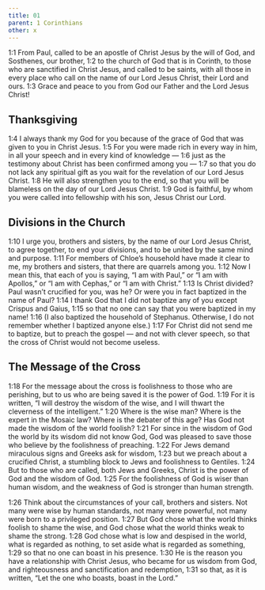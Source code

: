 ```yaml
---
title: 01
parent: 1 Corinthians
other: x
---
```


<a name="1:1">1:1</a> From Paul, called to be an apostle of Christ Jesus by the will of God, and Sosthenes, our brother, <a name="1:2">1:2</a> to the church of God that is in Corinth, to those who are sanctified in Christ Jesus, and called to be saints, with all those in every place who call on the name of our Lord Jesus Christ, their Lord and ours. <a name="1:3">1:3</a> Grace and peace to you from God our Father and the Lord Jesus Christ!

## Thanksgiving

<a name="1:4">1:4</a> I always thank my God for you because of the grace of God that was given to you in Christ Jesus. <a name="1:5">1:5</a> For you were made rich in every way in him, in all your speech and in every kind of knowledge —  <a name="1:6">1:6</a> just as the testimony about Christ has been confirmed among you — <a name="1:7">1:7</a> so that you do not lack any spiritual gift as you wait for the revelation of our Lord Jesus Christ. <a name="1:8">1:8</a> He will also strengthen you to the end, so that you will be blameless on the day of our Lord Jesus Christ. <a name="1:9">1:9</a> God is faithful, by whom you were called into fellowship with his son, Jesus Christ our Lord.

## Divisions in the Church

<a name="1:10">1:10</a> I urge you, brothers and sisters, by the name of our Lord Jesus Christ, to agree together, to end your divisions, and to be united by the same mind and purpose. <a name="1:11">1:11</a> For members of Chloe’s household have made it clear to me, my brothers and sisters, that there are quarrels among you. <a name="1:12">1:12</a> Now I mean this, that each of you is saying, “I am with Paul,” or “I am with Apollos,” or “I am with Cephas,” or “I am with Christ.” <a name="1:13">1:13</a> Is Christ divided? Paul wasn’t crucified for you, was he? Or were you in fact baptized in the name of Paul? <a name="1:14">1:14</a> I thank God that I did not baptize any of you except Crispus and Gaius, <a name="1:15">1:15</a> so that no one can say that you were baptized in my name! <a name="1:16">1:16</a> (I also baptized the household of Stephanus. Otherwise, I do not remember whether I baptized anyone else.) <a name="1:17">1:17</a> For Christ did not send me to baptize, but to preach the gospel — and not with clever speech, so that the cross of Christ would not become useless.

## The Message of the Cross

<a name="1:18">1:18</a> For the message about the cross is foolishness to those who are perishing, but to us who are being saved it is the power of God. <a name="1:19">1:19</a> For it is written, “I will destroy the wisdom of the wise, and I will thwart the cleverness of the intelligent.” <a name="1:20">1:20</a> Where is the wise man? Where is the expert in the Mosaic law? Where is the debater of this age? Has God not made the wisdom of the world foolish? <a name="1:21">1:21</a> For since in the wisdom of God the world by its wisdom did not know God, God was pleased to save those who believe by the foolishness of preaching. <a name="1:22">1:22</a> For Jews demand miraculous signs and Greeks ask for wisdom, <a name="1:23">1:23</a> but we preach about a crucified Christ, a stumbling block to Jews and foolishness to Gentiles. <a name="1:24">1:24</a> But to those who are called, both Jews and Greeks, Christ is the power of God and the wisdom of God. <a name="1:25">1:25</a> For the foolishness of God is wiser than human wisdom, and the weakness of God is stronger than human strength.

<a name="1:26">1:26</a> Think about the circumstances of your call, brothers and sisters. Not many were wise by human standards, not many were powerful, not many were born to a privileged position. <a name="1:27">1:27</a> But God chose what the world thinks foolish to shame the wise, and God chose what the world thinks weak to shame the strong. <a name="1:28">1:28</a> God chose what is low and despised in the world, what is regarded as nothing, to set aside what is regarded as something, <a name="1:29">1:29</a> so that no one can boast in his presence. <a name="1:30">1:30</a> He is the reason you have a relationship with Christ Jesus, who became for us wisdom from God, and righteousness and sanctification and redemption, <a name="1:31">1:31</a> so that, as it is written, “Let the one who boasts, boast in the Lord.”
